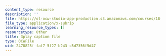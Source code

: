 ```yaml
---
content_type: resource
description: ''
file: https://ol-ocw-studio-app-production.s3.amazonaws.com/courses/18-03sc-differential-equations-fall-2011/2478825ffaf75f27b243c5d7356f5d47_YQ7HEE8-OfA.vtt
file_type: application/x-subrip
learning_resource_types: []
resourcetype: Other
title: 3play caption file
type: OCWFile
uid: 2478825f-faf7-5f27-b243-c5d7356f5d47
---
```

